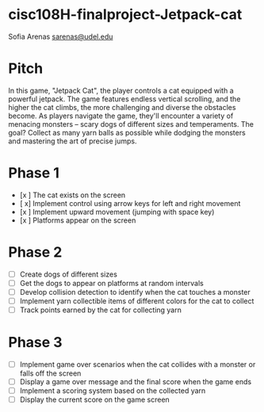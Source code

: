 # cisc108H-finalproject-Jetpack-cat
Sofia Arenas
sarenas@udel.edu
# Pitch
In this game, "Jetpack Cat", the player controls a cat equipped with a powerful jetpack. The game features endless vertical scrolling, and the higher the cat climbs, the more challenging and diverse the obstacles become. As players navigate the game, they'll encounter a variety of menacing monsters – scary dogs of different sizes and temperaments. The goal? Collect as many yarn balls as possible while dodging the monsters and mastering the art of precise jumps.
# Phase 1
- [x ] The cat exists on the screen
- [ x] Implement control using arrow keys for left and right movement
- [x ] Implement upward movement (jumping with space key)
- [x ] Platforms appear on the screen
# Phase 2
- [ ] Create dogs of different sizes
- [ ] Get the dogs to appear on platforms at random intervals
- [ ] Develop collision detection to identify when the cat touches a monster
- [ ] Implement yarn collectible items of different colors for the cat to collect
- [ ] Track points earned by the cat for collecting yarn
# Phase 3
- [ ] Implement game over scenarios when the cat collides with a monster or falls off the screen
- [ ] Display a game over message and the final score when the game ends
- [ ] Implement a scoring system based on the collected yarn
- [ ] Display the current score on the game screen
